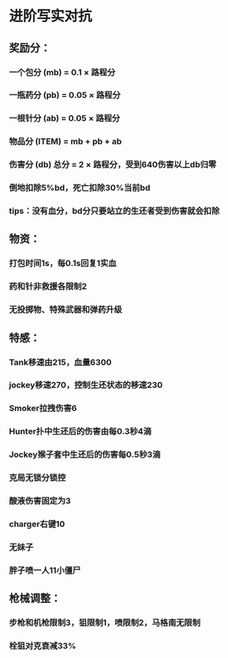 # 进阶写实对抗
## 奖励分：
### 一个包分 (mb) = 0.1 × 路程分 
### 一瓶药分 (pb) = 0.05 × 路程分 
### 一根针分 (ab) = 0.05 × 路程分 
### 物品分 (ITEM) = mb + pb + ab
### 伤害分 (db) 总分 = 2 × 路程分，受到640伤害以上db归零 
### 倒地扣除5%bd，死亡扣除30%当前bd
### tips：没有血分，bd分只要站立的生还者受到伤害就会扣除 

## 物资：
### 打包时间1s，每0.1s回复1实血
### 药和针非救援各限制2
### 无投掷物、特殊武器和弹药升级

## 特感：
### Tank移速由215，血量6300
### jockey移速270，控制生还状态的移速230
### Smoker拉拽伤害6
### Hunter扑中生还后的伤害由每0.3秒4滴
### Jockey猴子套中生还后的伤害每0.5秒3滴
### 克局无锁分锁控
### 酸液伤害固定为3
### charger右键10
### 无妹子
### 胖子喷一人11小僵尸

## 枪械调整：
### 步枪和机枪限制3，狙限制1，喷限制2，马格南无限制
### 栓狙对克衰减33%
